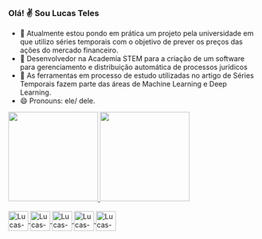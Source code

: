 ### Olá! ✌️ Sou Lucas Teles

- 🔭 Atualmente estou pondo em prática um projeto pela universidade em que utilizo séries temporais com o objetivo de prever os preços das ações do mercado financeiro.
- 🔭 Desenvolvedor na Academia STEM para a criação de um software para gerenciamento e distribuição automática de processos jurídicos
- 🌱 As ferramentas em processo de estudo utilizadas no artigo de Séries Temporais fazem parte das áreas de Machine Learning e Deep Learning. 
- 😄 Pronouns:  ele/ dele. 

<div>
  <a href="https://github.com/LucasEduardo08?tab=repositories">
  <img height="180cm" src="https://github-readme-stats.vercel.app/api?username=LucasEduardo08&show_icons=true&theme=dark&include_all_commits=true" />
  <img height="180cm" src="https://github-readme-stats.vercel.app/api/top-langs/?username=LucasEduardo08&layout=compact&langs_count=16&theme=dark" />
</div>
<div style="display : inline_block"><br>
  <img align="center" alt="Lucas-Jn" height="40" width="40" src="https://cdn.jsdelivr.net/gh/devicons/devicon/icons/jupyter/jupyter-original-wordmark.svg" />
  <img align="center" alt="Lucas-Python" height="40" width="40" src="https://cdn.jsdelivr.net/gh/devicons/devicon/icons/python/python-original.svg" />
  <img align="center" alt="Lucas-R" height="40" width="40" src="https://cdn.jsdelivr.net/gh/devicons/devicon/icons/r/r-original.svg" />
  <img align="center" alt="Lucas-Pg" height="40" width="40" src="https://cdn.jsdelivr.net/gh/devicons/devicon/icons/postgresql/postgresql-original.svg" />
  <img align="center" alt="Lucas-Js" height="40" width="40" src="https://cdn.jsdelivr.net/gh/devicons/devicon/icons/javascript/javascript-original.svg" />
</div>
